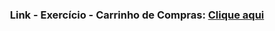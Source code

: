 <div align="center">

### Link - Exercício - Carrinho de Compras: [Clique aqui](https://github.com/PabloValentin94/Fatec_2024_Algorithms_Content/tree/master/Aulas/2024-05-17)

</div>